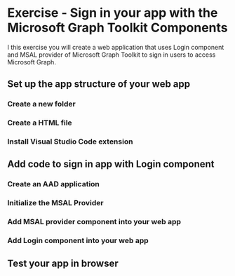 # Exercise - Sign in your app with the Microsoft Graph Toolkit Components

I this exercise you will create a web application that uses Login component and MSAL provider of Microsoft Graph Toolkit to sign in users to access Microsoft Graph.

## Set up the app structure of your web app

### Create a new folder

### Create a HTML file

### Install Visual Studio Code extension

## Add code to sign in app with Login component

### Create an AAD application

### Initialize the MSAL Provider

### Add MSAL provider component into your web app

### Add Login component into your web app

## Test your app in browser
